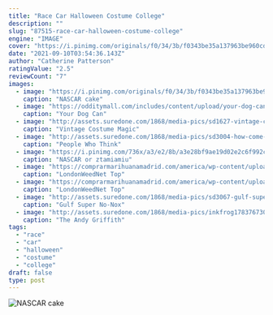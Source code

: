 ```yaml
---
title: "Race Car Halloween Costume College"
description: ""
slug: "87515-race-car-halloween-costume-college"
engine: "IMAGE"
cover: "https://i.pinimg.com/originals/f0/34/3b/f0343be35a137963be960cd93f7fc113.jpg"
date: "2021-09-10T03:54:36.143Z"
author: "Catherine Patterson"
ratingValue: "2.5"
reviewCount: "7"
images:
  - image: "https://i.pinimg.com/originals/f0/34/3b/f0343be35a137963be960cd93f7fc113.jpg"
    caption: "NASCAR cake"
  - image: "https://odditymall.com/includes/content/upload/your-dog-can-be-a-ups-canine-courier-this-halloween-5148.jpg"
    caption: "Your Dog Can"
  - image: "http://assets.suredone.com/1868/media-pics/sd1627-vintage-costume-magic-barbie-matel-halloween-mask-46.jpg"
    caption: "Vintage Costume Magic"
  - image: "http://assets.suredone.com/1868/media-pics/sd3004-how-come-people-who-think-they-know-everything-never-seem-to-know-when-to-shut-up-tin-metal-s.jpeg"
    caption: "People Who Think"
  - image: "https://i.pinimg.com/736x/a3/e2/8b/a3e28bf9ae19d02e2c6f992cdc3aab50.jpg"
    caption: "NASCAR or ztamiamiu"
  - image: "https://comprarmarihuanamadrid.com/america/wp-content/uploads/2020/09/critical_mass.jpg"
    caption: "LondonWeedNet Top"
  - image: "https://comprarmarihuanamadrid.com/america/wp-content/uploads/2020/09/critical-2.jpg"
    caption: "LondonWeedNet Top"
  - image: "http://assets.suredone.com/1868/media-pics/sd3067-gulf-super-no-nox-oil-sold-here-tin-metal-sign-standard-gas-seven-sisters.jpeg"
    caption: "Gulf Super No-Nox"
  - image: "http://assets.suredone.com/1868/media-pics/inkfrog178376730-452-the-andy-griffith-show-tin-sign-mayberry-barney-fife-opie-aunt-bee-classic-tv.jpg?v1"
    caption: "The Andy Griffith"
tags:
  - "race"
  - "car"
  - "halloween"
  - "costume"
  - "college"
draft: false
type: post
---
```



![NASCAR cake](https://i.pinimg.com/originals/f0/34/3b/f0343be35a137963be960cd93f7fc113.jpg "NASCAR cake")


<!--inArticleAds-->

<!--galleryOne-->


<!--inArticleAds-->

<!--galleryTwo-->


<!--galleryThree-->


